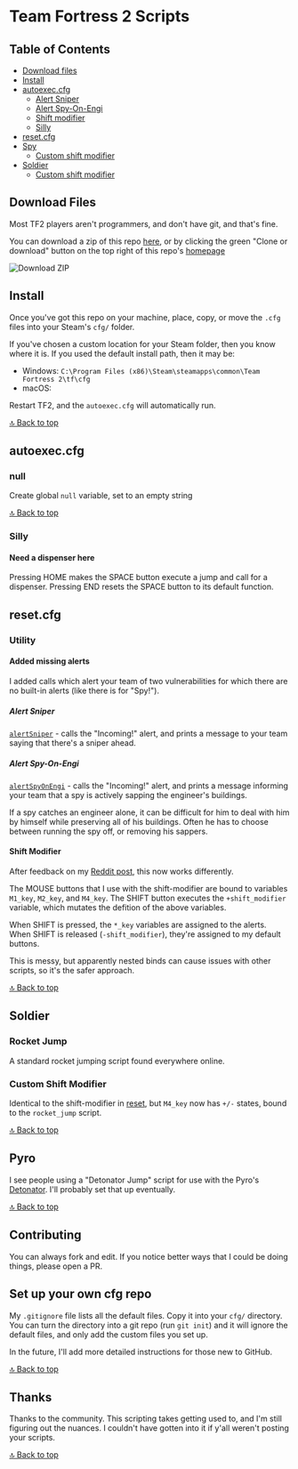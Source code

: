 # Team Fortress 2 Scripts

## Table of Contents

- [Download files](#download-files)
- [Install](#install)
- [autoexec.cfg](#autoexeccfg)
  - [Alert Sniper](#alert-sniper)
  - [Alert Spy-On-Engi](#alert-spy-on-engi)
  - [Shift modifier](#shift-modifier)
  - [Silly](#silly)
- [reset.cfg](#resetcfg)
- [Spy](#spy)
  - [Custom shift modifier](#custom-shift-modifier-1)
- [Soldier](#soldier)
  - [Custom shift modifier](#custom-shift-modifier-2)

## Download Files

Most TF2 players aren't programmers, and don't have git, and that's fine.

You can download a zip of this repo [here](https://github.com/reeddunkle/cfg/archive/master.zip), or by clicking the green "Clone or download" button on the top right of this repo's [homepage](https://github.com/reeddunkle/cfg)

![Download ZIP](http://i.imgur.com/lF3GOYJ.png)

## Install

Once you've got this repo on your machine, place, copy, or move the `.cfg` files into your Steam's `cfg/` folder.

If you've chosen a custom location for your Steam folder, then you know where it is. If you used the default install path, then it may be:

* Windows: `C:\Program Files (x86)\Steam\steamapps\common\Team Fortress 2\tf\cfg`
* macOS:

Restart TF2, and the `autoexec.cfg` will automatically run.

[🔝 Back to top](#table-of-contents)

## autoexec.cfg

### null

Create global `null` variable, set to an empty string

[🔝 Back to top](#table-of-contents)

### Silly

#### Need a dispenser here

Pressing HOME makes the SPACE button execute a jump and call for a dispenser. Pressing END resets the SPACE button to its default function.

## reset.cfg

### Utility

#### Added missing alerts

I added calls which alert your team of two vulnerabilities for which there are no built-in alerts (like there is for "Spy!").

##### Alert Sniper

[`alertSniper`](./autoexec.cfg#L9) - calls the "Incoming!" alert, and prints a message to your team saying that there's a sniper ahead.

##### Alert Spy-On-Engi

[`alertSpyOnEngi`](./autoexec.cfg#L9) - calls the "Incoming!" alert, and prints a message informing your team that a spy is actively sapping the engineer's buildings.

If a spy catches an engineer alone, it can be difficult for him to deal with him by himself while preserving all of his buildings. Often he has to choose between running the spy off, or removing his sappers.

#### Shift Modifier

After feedback on my [Reddit post](https://www.reddit.com/r/Tf2Scripts/comments/6eaer7/cfg_scripts_in_github_repo/), this now works differently.

The MOUSE buttons that I use with the shift-modifier are bound to variables `M1_key`, `M2_key`, and `M4_key`. The SHIFT button executes the `+shift_modifier` variable, which mutates the defition of the above variables.

When SHIFT is pressed, the `*_key` variables are assigned to the alerts. When SHIFT is released (`-shift_modifier`), they're assigned to my default buttons.

This is messy, but apparently nested binds can cause issues with other scripts, so it's the safer approach.

[🔝 Back to top](#table-of-contents)

## Soldier

### Rocket Jump

A standard rocket jumping script found everywhere online.

### Custom Shift Modifier

Identical to the shift-modifier in [reset](#resetcfg), but `M4_key` now has `+/-` states, bound to the `rocket_jump` script.

[🔝 Back to top](#table-of-contents)

## Pyro

I see people using a "Detonator Jump" script for use with the Pyro's [Detonator](https://wiki.teamfortress.com/wiki/Detonator). I'll probably set that up eventually.

[🔝 Back to top](#table-of-contents)

## Contributing

You can always fork and edit. If you notice better ways that I could be doing things, please open a PR.

## Set up your own cfg repo

My `.gitignore` file lists all the default files. Copy it into your `cfg/` directory. You can turn the directory into a git repo (run `git init`) and it will ignore the default files, and only add the custom files you set up.

In the future, I'll add more detailed instructions for those new to GitHub.

[🔝 Back to top](#table-of-contents)

## Thanks

Thanks to the community. This scripting takes getting used to, and I'm still figuring out the nuances. I couldn't have gotten into it if y'all weren't posting your scripts.

[🔝 Back to top](#table-of-contents)

